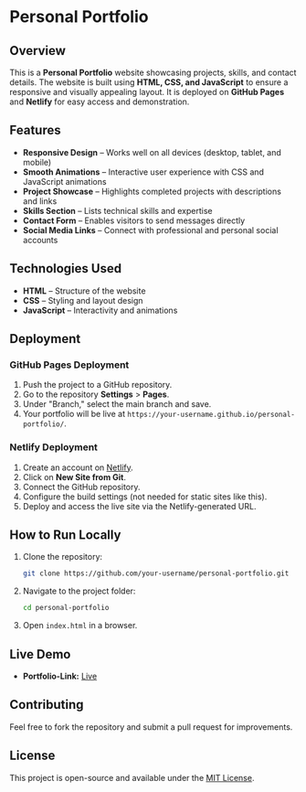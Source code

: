 # Personal Portfolio

## Overview
This is a **Personal Portfolio** website showcasing projects, skills, and contact details. The website is built using **HTML, CSS, and JavaScript** to ensure a responsive and visually appealing layout. It is deployed on **GitHub Pages** and **Netlify** for easy access and demonstration.

## Features
- **Responsive Design** – Works well on all devices (desktop, tablet, and mobile)
- **Smooth Animations** – Interactive user experience with CSS and JavaScript animations
- **Project Showcase** – Highlights completed projects with descriptions and links
- **Skills Section** – Lists technical skills and expertise
- **Contact Form** – Enables visitors to send messages directly
- **Social Media Links** – Connect with professional and personal social accounts

## Technologies Used
- **HTML** – Structure of the website
- **CSS** – Styling and layout design
- **JavaScript** – Interactivity and animations

## Deployment
### GitHub Pages Deployment
1. Push the project to a GitHub repository.
2. Go to the repository **Settings** > **Pages**.
3. Under "Branch," select the main branch and save.
4. Your portfolio will be live at `https://your-username.github.io/personal-portfolio/`.

### Netlify Deployment
1. Create an account on [Netlify](https://www.netlify.com/).
2. Click on **New Site from Git**.
3. Connect the GitHub repository.
4. Configure the build settings (not needed for static sites like this).
5. Deploy and access the live site via the Netlify-generated URL.

## How to Run Locally
1. Clone the repository:
   ```sh
   git clone https://github.com/your-username/personal-portfolio.git
   ```
2. Navigate to the project folder:
   ```sh
   cd personal-portfolio
   ```
3. Open `index.html` in a browser.

## Live Demo
- **Portfolio-Link:** [Live](https://portfolio-aditya03.netlify.app/)

## Contributing
Feel free to fork the repository and submit a pull request for improvements.

## License
This project is open-source and available under the [MIT License](LICENSE).


